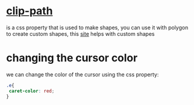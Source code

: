 # [clip-path](https://developer.mozilla.org/en-US/docs/Web/CSS/clip-path)

is a css property that is used to make shapes, you can use it with polygon to create custom shapes, this [site](https://bennettfeely.com/clippy/) helps with custom shapes 

# changing the cursor color

we can change the color of the cursor using the css property:

```css
.e{
 caret-color: red;
}

```
